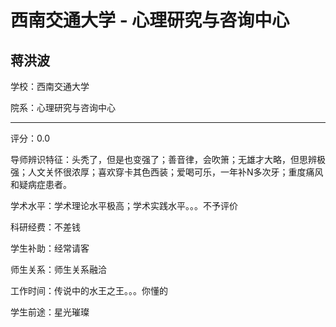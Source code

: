 # 西南交通大学 - 心理研究与咨询中心

## 蒋洪波

学校：西南交通大学

院系：心理研究与咨询中心

* * *

评分：0.0

导师辨识特征：头秃了，但是也变强了；善音律，会吹箫；无雄才大略，但思辨极强；人文关怀很浓厚；喜欢穿卡其色西装；爱喝可乐，一年补N多次牙；重度痛风和疑病症患者。

学术水平：学术理论水平极高；学术实践水平。。。不予评价

科研经费：不差钱

学生补助：经常请客

师生关系：师生关系融洽

工作时间：传说中的水王之王。。。你懂的

学生前途：星光璀璨